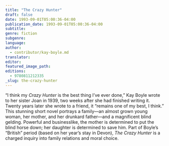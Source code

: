 ```yaml
---
title: "The Crazy Hunter"
draft: false
date: 1993-09-01T05:00:36-04:00
publication_date: 1993-09-01T05:00:36-04:00
subtitle:
genre: fiction
subgenre:
language:
author:
  - contributor/kay-boyle.md
translator:
editor:
featured_image_path:
editions:
  - 9780811212335
_slug: the-crazy-hunter
---
```


“I think my _Crazy Hunter_ is the best thing I’ve ever done,” Kay Boyle wrote to her sister Joan in 1939, two weeks after she had finished writing it. Twenty years later she wrote to a friend, it “remains one of my best, I think.” This stunning short novel portrays a family––an almost grown young woman, her mother, and her drunkard father––and a magnificent blind gelding. Powerful and businesslike, the mother is determined to put the blind horse down; her daughter is determined to save him. Part of Boyle’s “British” period (based on her year’s stay in Devon), _The Crazy Hunter_ is a charged inquiry into family relations and moral choice.

